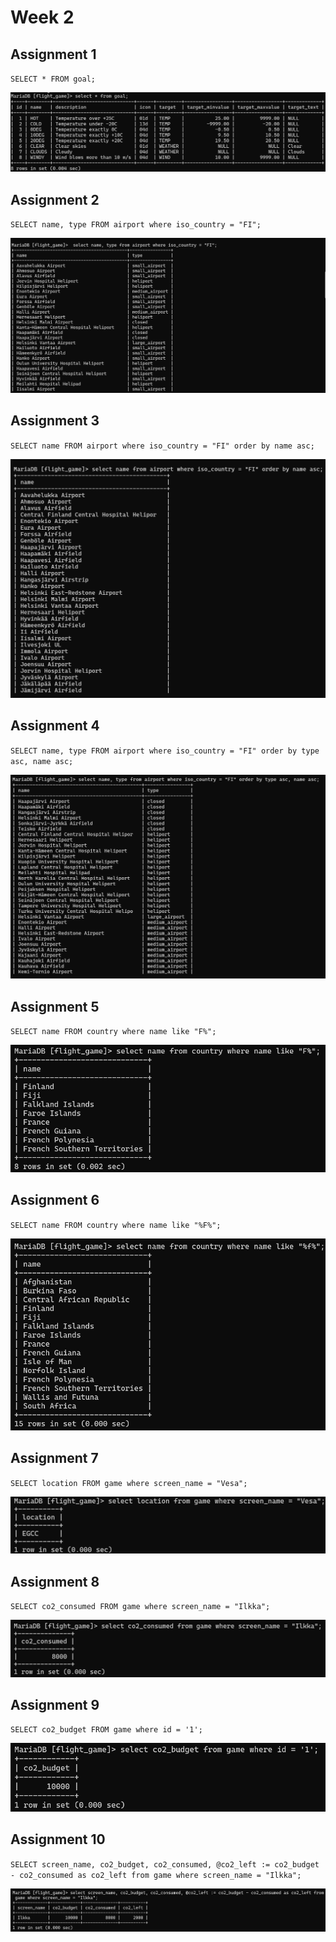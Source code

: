 # Week 2

## Assignment 1
`SELECT * FROM goal;`

![screenshot](W3_E2_1.png)

## Assignment 2
`SELECT name, type FROM airport where iso_country = "FI";`

![screenshot](W3_E2_2.png)

## Assignment 3
`SELECT name FROM airport where iso_country = "FI" order by name asc;`

![screenshot](W3_E2_3.png)

## Assignment 4
`SELECT name, type FROM airport where iso_country = "FI" order by type asc, name asc;`

![screenshot](W3_E2_4.png)

## Assignment 5
`SELECT name FROM country where name like "F%";`

![W3_E2_5.png](W3_E2_5.png)

## Assignment 6
`SELECT name FROM country where name like "%F%";`

![W3_E2_6.png](W3_E2_6.png)

## Assignment 7
`SELECT location FROM game where screen_name = "Vesa";`

![W3_E2_7.png](W3_E2_7.png)

## Assignment 8
`SELECT co2_consumed FROM game where screen_name = "Ilkka";`

![W3_E2_8.png](W3_E2_8.png)

## Assignment 9
`SELECT co2_budget FROM game where id = '1';`

![W3_E2_9.png](W3_E2_9.png)

## Assignment 10
`SELECT screen_name, co2_budget, co2_consumed, @co2_left := co2_budget - co2_consumed as co2_left from game where screen_name = "Ilkka";`

![W3_E2_10.png](W3_E2_10.png)
